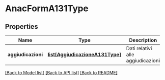 # AnacFormA131Type

## Properties
Name | Type | Description | Notes
------------ | ------------- | ------------- | -------------
**aggiudicazioni** | [**list[AggiudicazioneA131Type]**](AggiudicazioneA131Type.md) | Dati relativi alle aggiudicazioni | 

[[Back to Model list]](../README.md#documentation-for-models) [[Back to API list]](../README.md#documentation-for-api-endpoints) [[Back to README]](../README.md)

